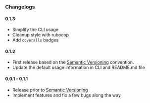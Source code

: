 ### Changelogs

#### 0.1.3

- Simplify the CLI usage
- Cleanup style with rubocop
- Add `coveralls` badges

#### 0.1.2

- First release based on the [Semantic Versioning][] convention.
- Update the default usage information in CLI and README.md file

#### 0.0.1 - 0.1.1

- Release prior to [Semantic Versioning][]
- Implement features and fix a few bugs along the way

[agile_utils]: https://rubygems.org/gems/agile_utils
[code_lister]: https://rubygems.org/gems/code_lister
[ebook_renamer]: https://rubygems.org/gems/ebook_renamer
[rubocop]: https://github.com/bbatsov/rubocop
[gemnasium]: https://gemnasium.com/agilecreativity/index_html
[Semantic Versioning]: http://semver.org
